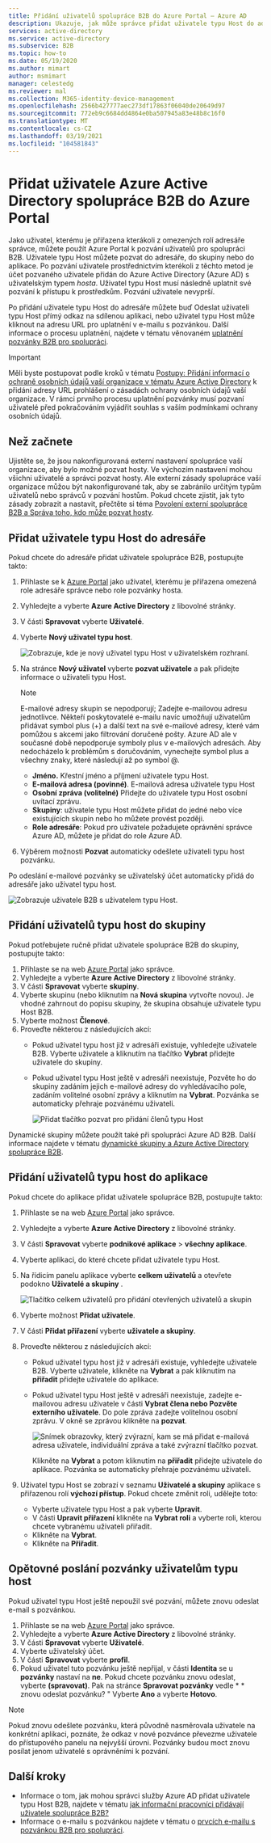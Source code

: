 ```yaml
---
title: Přidání uživatelů spolupráce B2B do Azure Portal – Azure AD
description: Ukazuje, jak může správce přidat uživatele typu Host do adresáře z partnerské organizace pomocí spolupráce B2B služby Azure Active Directory (Azure AD).
services: active-directory
ms.service: active-directory
ms.subservice: B2B
ms.topic: how-to
ms.date: 05/19/2020
ms.author: mimart
author: msmimart
manager: celestedg
ms.reviewer: mal
ms.collection: M365-identity-device-management
ms.openlocfilehash: 2566b427777aec273df17863f06040de20649d97
ms.sourcegitcommit: 772eb9c6684dd4864e0ba507945a83e48b8c16f0
ms.translationtype: MT
ms.contentlocale: cs-CZ
ms.lasthandoff: 03/19/2021
ms.locfileid: "104581843"
---
```

# <a name="add-azure-active-directory-b2b-collaboration-users-in-the-azure-portal"></a>Přidat uživatele Azure Active Directory spolupráce B2B do Azure Portal

Jako uživatel, kterému je přiřazena kterákoli z omezených rolí adresáře správce, můžete použít Azure Portal k pozvání uživatelů pro spolupráci B2B. Uživatele typu Host můžete pozvat do adresáře, do skupiny nebo do aplikace. Po pozvání uživatele prostřednictvím kterékoli z těchto metod je účet pozvaného uživatele přidán do Azure Active Directory (Azure AD) s uživatelským typem *hosta*. Uživatel typu Host musí následně uplatnit své pozvání k přístupu k prostředkům. Pozvání uživatele nevyprší.

Po přidání uživatele typu Host do adresáře můžete buď Odeslat uživateli typu Host přímý odkaz na sdílenou aplikaci, nebo uživatel typu Host může kliknout na adresu URL pro uplatnění v e-mailu s pozvánkou. Další informace o procesu uplatnění, najdete v tématu věnovaném [uplatnění pozvánky B2B pro spolupráci](redemption-experience.md).

> [!IMPORTANT]
> Měli byste postupovat podle kroků v tématu [Postupy: Přidání informací o ochraně osobních údajů vaší organizace v tématu Azure Active Directory](../fundamentals/active-directory-properties-area.md) k přidání adresy URL prohlášení o zásadách ochrany osobních údajů vaší organizace. V rámci prvního procesu uplatnění pozvánky musí pozvaní uživatelé před pokračováním vyjádřit souhlas s vaším podmínkami ochrany osobních údajů. 

## <a name="before-you-begin"></a>Než začnete

Ujistěte se, že jsou nakonfigurovaná externí nastavení spolupráce vaší organizace, aby bylo možné pozvat hosty. Ve výchozím nastavení mohou všichni uživatelé a správci pozvat hosty. Ale externí zásady spolupráce vaší organizace můžou být nakonfigurované tak, aby se zabránilo určitým typům uživatelů nebo správců v pozvání hostům. Pokud chcete zjistit, jak tyto zásady zobrazit a nastavit, přečtěte si téma [Povolení externí spolupráce B2B a Správa toho, kdo může pozvat hosty](delegate-invitations.md).

## <a name="add-guest-users-to-the-directory"></a>Přidat uživatele typu Host do adresáře

Pokud chcete do adresáře přidat uživatele spolupráce B2B, postupujte takto:

1. Přihlaste se k [Azure Portal](https://portal.azure.com) jako uživatel, kterému je přiřazena omezená role adresáře správce nebo role pozvánky hosta.
2. Vyhledejte a vyberte **Azure Active Directory** z libovolné stránky.
3. V části **Spravovat** vyberte **Uživatelé**.
4. Vyberte **Nový uživatel typu host**.

   ![Zobrazuje, kde je nový uživatel typu Host v uživatelském rozhraní.](./media/add-users-administrator/new-guest-user-in-all-users.png) 
 
5. Na stránce **Nový uživatel** vyberte **pozvat uživatele** a pak přidejte informace o uživateli typu Host. 

    > [!NOTE]
    > E-mailové adresy skupin se nepodporují; Zadejte e-mailovou adresu jednotlivce. Někteří poskytovatelé e-mailu navíc umožňují uživatelům přidávat symbol plus (+) a další text na své e-mailové adresy, které vám pomůžou s akcemi jako filtrování doručené pošty. Azure AD ale v současné době nepodporuje symboly plus v e-mailových adresách. Aby nedocházelo k problémům s doručováním, vynechejte symbol plus a všechny znaky, které následují až po symbol @.

   - **Jméno.** Křestní jméno a příjmení uživatele typu Host.
   - **E-mailová adresa (povinné)**. E-mailová adresa uživatele typu Host
   - **Osobní zpráva (volitelné)** Přidejte do uživatele typu Host osobní uvítací zprávu.
   - **Skupiny**: uživatele typu Host můžete přidat do jedné nebo více existujících skupin nebo ho můžete provést později.
   - **Role adresáře**: Pokud pro uživatele požadujete oprávnění správce Azure AD, můžete je přidat do role Azure AD. 

7. Výběrem možnosti **Pozvat** automaticky odešlete uživateli typu host pozvánku. 
 
Po odeslání e-mailové pozvánky se uživatelský účet automaticky přidá do adresáře jako uživatel typu host.


![Zobrazuje uživatele B2B s uživatelem typu Host.](./media/add-users-administrator/GuestUserType.png)  

## <a name="add-guest-users-to-a-group"></a>Přidání uživatelů typu host do skupiny
Pokud potřebujete ručně přidat uživatele spolupráce B2B do skupiny, postupujte takto:

1. Přihlaste se na web [Azure Portal](https://portal.azure.com) jako správce.
2. Vyhledejte a vyberte **Azure Active Directory** z libovolné stránky.
3. V části **Spravovat** vyberte **skupiny**.
4. Vyberte skupinu (nebo kliknutím na **Nová skupina** vytvořte novou). Je vhodné zahrnout do popisu skupiny, že skupina obsahuje uživatele typu Host B2B.
5. Vyberte možnost **Členové**. 
6. Proveďte některou z následujících akcí:
   - Pokud uživatel typu host již v adresáři existuje, vyhledejte uživatele B2B. Vyberte uživatele a kliknutím na tlačítko **Vybrat** přidejte uživatele do skupiny.
   - Pokud uživatel typu Host ještě v adresáři neexistuje, Pozvěte ho do skupiny zadáním jejich e-mailové adresy do vyhledávacího pole, zadáním volitelné osobní zprávy a kliknutím na **Vybrat**. Pozvánka se automaticky přehraje pozvánému uživateli.
     
     ![Přidat tlačítko pozvat pro přidání členů typu Host](./media/add-users-administrator/GroupInvite.png)
   
Dynamické skupiny můžete použít také při spolupráci Azure AD B2B. Další informace najdete v tématu [dynamické skupiny a Azure Active Directory spolupráce B2B](use-dynamic-groups.md).

## <a name="add-guest-users-to-an-application"></a>Přidání uživatelů typu host do aplikace

Pokud chcete do aplikace přidat uživatele spolupráce B2B, postupujte takto:

1. Přihlaste se na web [Azure Portal](https://portal.azure.com) jako správce.
2. Vyhledejte a vyberte **Azure Active Directory** z libovolné stránky.
3. V části **Spravovat** vyberte **podnikové aplikace**  >  **všechny aplikace**.
4. Vyberte aplikaci, do které chcete přidat uživatele typu Host.
5. Na řídicím panelu aplikace vyberte **celkem uživatelů** a otevřete podokno **Uživatelé a skupiny** .

    ![Tlačítko celkem uživatelů pro přidání otevřených uživatelů a skupin](./media/add-users-administrator/AppUsersAndGroups.png)

6. Vyberte možnost **Přidat uživatele**.
7. V části **Přidat přiřazení** vyberte **uživatele a skupiny**.
8. Proveďte některou z následujících akcí:
   - Pokud uživatel typu host již v adresáři existuje, vyhledejte uživatele B2B. Vyberte uživatele, klikněte na **Vybrat** a pak kliknutím na **přiřadit** přidejte uživatele do aplikace.
   - Pokud uživatel typu Host ještě v adresáři neexistuje, zadejte e-mailovou adresu uživatele v části **Vybrat člena nebo Pozvěte externího uživatele**. Do pole zpráva zadejte volitelnou osobní zprávu. V okně se zprávou klikněte na **pozvat**.
           
       ![Snímek obrazovky, který zvýrazní, kam se má přidat e-mailová adresa uživatele, individuální zpráva a také zvýrazní tlačítko pozvat.](./media/add-users-administrator/AppInviteUsers.png)
   
      Klikněte na **Vybrat** a potom kliknutím na **přiřadit** přidejte uživatele do aplikace. Pozvánka se automaticky přehraje pozvánému uživateli.

9. Uživatel typu Host se zobrazí v seznamu **Uživatelé a skupiny** aplikace s přiřazenou rolí **výchozí přístup**. Pokud chcete změnit roli, udělejte toto:
   - Vyberte uživatele typu Host a pak vyberte **Upravit**. 
   - V části **Upravit přiřazení** klikněte na **Vybrat roli** a vyberte roli, kterou chcete vybranému uživateli přiřadit.
   - Klikněte na **Vybrat**.
   - Klikněte na **Přiřadit**.
 
## <a name="resend-invitations-to-guest-users"></a>Opětovné poslání pozvánky uživatelům typu host

Pokud uživatel typu Host ještě nepoužil své pozvání, můžete znovu odeslat e-mail s pozvánkou.

1. Přihlaste se na web [Azure Portal](https://portal.azure.com) jako správce.
2. Vyhledejte a vyberte **Azure Active Directory** z libovolné stránky.
3. V části **Spravovat** vyberte **Uživatelé**.
5. Vyberte uživatelský účet.
6. V části **Spravovat** vyberte **profil**.
7. Pokud uživatel tuto pozvánku ještě nepřijal, v části **Identita** se u **pozvánky** nastaví na **ne**. Pokud chcete pozvánku znovu odeslat, vyberte **(spravovat)**. Pak na stránce **Spravovat pozvánky** vedle * * znovu odeslat pozvánku? " Vyberte **Ano** a vyberte **Hotovo**.

> [!NOTE]
> Pokud znovu odešlete pozvánku, která původně nasměrovala uživatele na konkrétní aplikaci, poznáte, že odkaz v nové pozvánce převezme uživatele do přístupového panelu na nejvyšší úrovni.
> Pozvánky budou moct znovu posílat jenom uživatelé s oprávněními k pozvání.

## <a name="next-steps"></a>Další kroky

- Informace o tom, jak mohou správci služby Azure AD přidat uživatele typu Host B2B, najdete v tématu [jak informační pracovníci přidávají uživatele spolupráce B2B?](add-users-information-worker.md)
- Informace o e-mailu s pozvánkou najdete v tématu o [prvcích e-mailu s pozvánkou B2B pro spolupráci](invitation-email-elements.md).
